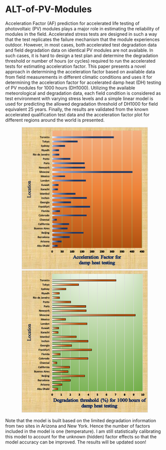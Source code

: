 # ALT-of-PV-Modules
Acceleration Factor (AF) prediction for accelerated life testing of photovoltaic (PV) modules plays a major role in estimating the reliability of modules in the field. Accelerated stress tests are designed in such a way that the test replicates the failure mechanism that the module experiences outdoor. However, in most cases, both accelerated test degradation data and field degradation data on identical PV modules are not available. In such cases, it is hard to design a test plan and determine the degradation threshold or number of hours (or cycles) required to run the accelerated tests for estimating acceleration factor. This paper presents a novel approach in determining the acceleration factor based on available data from field measurements in different climatic conditions and uses it for determining the acceleration factor for accelerated damp heat (DH) testing of PV modules for 1000 hours (DH1000). Utilizing the available meteorological and degradation data, each field condition is considered as test environment with varying stress levels and a simple linear model is used for predicting the allowed degradation threshold of DH1000 for field equivalent 25 years. Finally, the results are validated from the known accelerated qualification test data and the acceleration factor plot for different regions around the world is presented.

<p align="center">
<img src="https://github.com/arunbalas/ALT-of-PV-Modules/blob/master/Image/AF_DH1000.png" width="400" height="450">

<img src="https://github.com/arunbalas/ALT-of-PV-Modules/blob/master/Image/Deg%20Threshold.png" width="400" height="450">
</p>

Note that the model is built based on the limited degradation information from two sites in Arizona and New York. Hence the number of factors included in the model is one (temperature). I am still statistically calibrating this model to account for the unknown (hidden) factor effects so that the model accuracy can be improved. The results will be updated soon!
